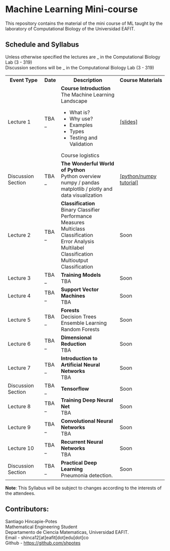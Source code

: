 # Machine Learning Mini-course
This repository contains the material of the mini course of ML taught by the
laboratory of Computational Biology of the Universidad EAFIT.

## Schedule and Syllabus
Unless otherwise specified the lectures are _ in the Computational Biology Lab (3 - 319) <br>
Discussion sections will be _ in the Computational Biology Lab (3 - 319)

<table class="table">
  <tbody><tr class="active">
      <th>Event Type</th><th>Date</th><th>Description</th><th>Course Materials</th>
    </tr>
    <tr>
      <td>Lecture 1</td>
      <td>TBA <br> _ </td>
      <td>
	<b>Course Introduction</b> <br>
	The Machine Learning Landscape <br>
	<ul>
	  <li>What is?</li>
	  <li>Why use?</li>
	  <li>Examples</li>
	  <li>Types</li>
	  <li>Testing and Validation</li>
	</ul>
	Course logistics
      </td>
      <td>
	<a href="soon">[slides]</a>
      </td>
    </tr>
    <tr>
      <td>Discussion Section</td>
      <td> TBA <br> _ </td>
      <td>
	<b>The Wonderful World of Python</b> <br>
	Python overview<br>
	numpy / pandas <br>
	matplotlib / plotly and data visualization
      </td>
      <td>
	<a href="https://github.com/shpotes/Curso-python">[python/numpy tutorial]</a>
      </td>
    </tr>
    <tr>
      <td>Lecture 2</td>
      <td>TBA <br> _</td>
      <td>
	<b>Classification</b> <br>
	Binary Classifier<br>
	Performance Measures<br>
	Multiclass Classification<br>
	Error Analysis<br>
	Multilabel Classification<br>
	Multioutput Classification
      </td><td>
	Soon
      </td>
    </tr>
    <tr>
      <td>Lecture 3</td>
      <td>TBA <br> _</td>
      <td>
	<b>Training Models</b> <br>
	TBA
      </td><td>
	Soon
      </td>
    </tr>
    <tr>
      <td>Lecture 4</td>
      <td>TBA <br> _</td>
      <td>
	<b>Support Vector Machines</b> <br>
	TBA
      </td>
      <td>
	Soon
      </td>
    </tr>
    <tr>
      <td>Lecture 5</td>
      <td>TBA <br> _</td>
      <td>
	<b>Forests</b> <br>
	Decision Trees <br>
	Ensemble Learning <br>
	Random Forests
      </td>
      <td>
	Soon
      </td>
    </tr>
    <tr>
      <td>Lecture 6</td>
      <td>TBA <br> _</td>
      <td>
	<b>Dimensional Reduction</b> <br>
	TBA
      </td>
      <td>
	Soon
      </td>
    </tr>
    <tr>
      <td>Lecture 7</td>
      <td> TBA <br> _ </td>
      <td>
	<b>Introduction to Artificial Neural Networks</b> <br>
	TBA
      </td>
      <td>
	Soon
      </td>
    </tr>
    <tr>
      <td>Discussion Section</td>
      <td> TBA <br> _ </td>
      <td>
	<b>Tensorflow</b>
      </td>
      <td>
	Soon
      </td>
    </tr>
    <tr>
    </tr><tr>
      <td>Lecture 8</td>
      <td> TBA <br> _ </td>
      <td>
	<b>Training Deep Neural Net</b> <br>
	TBA
      </td>
      <td>
	Soon
      </td>
    </tr>
    <tr>
      <td>Lecture 9</td>
      <td> TBA <br> _ </td>
      <td>
	<b>Convolutional Neural Networks</b> <br>
	TBA
      </td>
      <td>
	Soon
      </td>
    </tr>
    <tr>
      <td>Lecture 10</td>
      <td> TBA <br> _ </td>
      <td>
	<b>Recurrent Neural Networks</b> <br>
	TBA
      </td>
      <td>
	Soon
      </td>
    </tr>
    <tr>
      <td>Discussion Section</td>
      <td> TBA <br> _ </td>
      <td>
	<b>Practical Deep Learning</b> <br>
	Pneumonia detection.
      </td>
      <td>
	Soon
      </td>
    </tr>
</tbody></table>

**Note**: This Syllabus will be subject to changes according to the interests of the attendees.

## Contributors:
Santiago Hincapie-Potes<br>
Mathematical Engineering Student<br>
Departamento de Ciencia Matematicas, Universidad EAFIT.<br>
Email - shinca12[at]eafit[dot]edu[dot]co<br>
Github - https://github.com/shpotes
